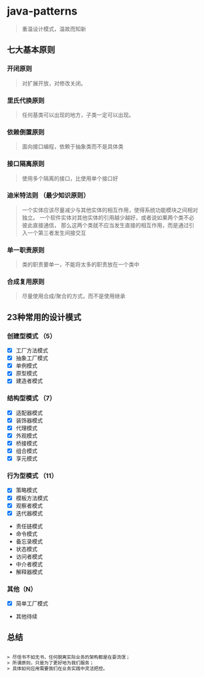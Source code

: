 # java-patterns

> 重温设计模式，温故而知新

## 七大基本原则

### 开闭原则

> 对扩展开放，对修改关闭。

### 里氏代换原则

> 任何基类可以出现的地方，子类一定可以出现。

### 依赖倒置原则

> 面向接口编程，依赖于抽象类而不是具体类

### 接口隔离原则

> 使用多个隔离的接口，比使用单个接口好

### 迪米特法则 （最少知识原则）

> 一个实体应该尽量减少与其他实体的相互作用，使得系统功能模块之间相对独立。
> 一个软件实体对其他实体的引用越少越好，或者说如果两个类不必彼此直接通信，
> 那么这两个类就不应当发生直接的相互作用，而是通过引入一个第三者发生间接交互

### 单一职责原则

> 类的职责要单一，不能将太多的职责放在一个类中

### 合成复用原则

> 尽量使用合成/聚合的方式，而不是使用继承

## 23种常用的设计模式

### 创建型模式 （5）
- [x] 工厂方法模式
- [x] 抽象工厂模式
- [x] 单例模式
- [x] 原型模式
- [x] 建造者模式

### 结构型模式 （7）
- [x] 适配器模式
- [x] 装饰器模式
- [x] 代理模式
- [x] 外观模式
- [x] 桥接模式
- [x] 组合模式
- [x] 享元模式

### 行为型模式 （11）
- [x] 策略模式
- [x] 模板方法模式
- [x] 观察者模式
- [x] 迭代器模式
- 责任链模式
- 命令模式
- 备忘录模式
- 状态模式
- 访问者模式
- 中介者模式
- 解释器模式

### 其他（N）
- [x] 简单工厂模式
- 其他待续

## 总结


```ps

> 尽信书不如无书，任何脱离实际业务的架构都是在耍流氓；
> 所谓原则，只是为了更好地为我们服务；
> 具体如何应用需要我们在业务实践中灵活把控。

```

